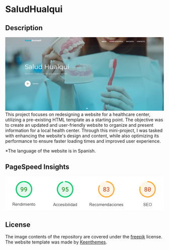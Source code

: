 # SaludHualqui

## Description
<img src="img/salud-hualqui-preview.png" width="800">
This project focuses on redesigning a website for a healthcare center, utilizing a pre-existing HTML template as a starting point. The objective was to create an updated and user-friendly website to organize and present information for a local health center. Through this mini-project, I was tasked with enhancing the website's design and content, while also optimizing its performance to ensure faster loading times and improved user experience.

*The language of the website is in Spanish.

## PageSpeed Insights

<img src="img/salud-hualqui-page-speed-insights.png" width="600">

## License
The image contents of the repository are covered under the [freepik](https://profile.freepik.com/license/free) license.
The website template was made by [Keenthemes](https://keenthemes.com/).
